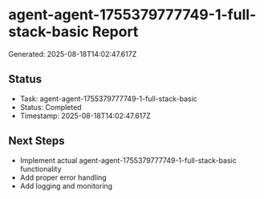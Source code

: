 # agent-agent-1755379777749-1-full-stack-basic Report

Generated: 2025-08-18T14:02:47.617Z

## Status
- Task: agent-agent-1755379777749-1-full-stack-basic
- Status: Completed
- Timestamp: 2025-08-18T14:02:47.617Z

## Next Steps
- Implement actual agent-agent-1755379777749-1-full-stack-basic functionality
- Add proper error handling
- Add logging and monitoring
